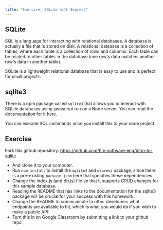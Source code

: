 ```yaml
---
title: "Exercise: SQLite with Express"
--- 
```


## SQLite

SQL is a language for interacting with relational databases. A database is actually a file that is stored on disk. A relational database is a collection of tables, where each table is a collection of rows and columns. Each table can be related to other tables in the database (one row's data matches another row's data in another table).

SQLite is a lightweight relational database that is easy to use and is perfect for small projects. 

## sqlite3

There is a npm package called `sqlite3` that allows you to interact with SQLite databases using javascript run on a Node server. You can read the documentation for it [here](https://github.com/TryGhost/node-sqlite3).

You can execute SQL commands once you install this to your node project.

## Exercise

Fork this github repository: https://github.com/hm-software-eng/intro-to-sqlite 
- And clone it to your computer. 
- Run `npm install` to install the `sqlite3` and `express` package, since there is a pre-existing `package.json` here that specifies these dependencies.
- Change the index.js (and db.js) file so that it supports CRUD changes for this sample database. 
- Reading the README that has links to the documentation for the sqlite3 package will be crucial for your success with this homework.
- Change the README to communicate to other developers what endpoints are available to hit, which is what you would do if you wish to make a public API!
- Turn this in on Google Classroom by submitting a link to your github repo.
